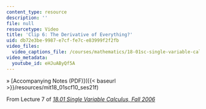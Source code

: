 ```yaml
---
content_type: resource
description: ''
file: null
resourcetype: Video
title: 'Clip 6: The Derivative of Everything?'
uid: db72e3be-9987-e7cf-fe7c-e83999f2f2fb
video_files:
  video_captions_file: /courses/mathematics/18-01sc-single-variable-calculus-fall-2010/1.-differentiation/exam-1/session-21-review-for-exam-1-computing-derivatives-using-differentiation-rules/clip-6-the-derivative-of-everything/eHJuAByQf5A.vtt
video_metadata:
  youtube_id: eHJuAByQf5A
---
```


» [Accompanying Notes (PDF)]({{< baseurl >}}/resources/mit18_01scf10_ses21f)

From Lecture 7 of [_18.01 Single Variable Calculus, Fall 2006_](/courses/18-01-single-variable-calculus-fall-2006/pages/video-lectures)